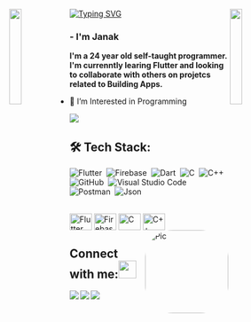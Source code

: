 <img align="left" src="https://user-images.githubusercontent.com/65187002/144930161-2f783401-8d27-4fdf-a2f7-cc0ba32f1f1f.gif" width="21%" style="display:inline;"><img align="right" src="https://user-images.githubusercontent.com/65187002/144930161-2f783401-8d27-4fdf-a2f7-cc0ba32f1f1f.gif" width="21%" style="display:inline;">

[![Typing SVG](https://readme-typing-svg.herokuapp.com?color=0084E7&size=23&lines=Hi+there+👋)](https://git.io/typing-svg)
###  - I'm Janak

<b>I'm a 24 year old self-taught programmer. I'm currenntly learing Flutter and looking to collaborate with others on projetcs related to Building Apps.</b>
- 👀 I’m Interested in Programming

![](https://komarev.com/ghpvc/?username=vishwas-kr&color=lightgrey)

## 🛠️ Tech Stack:
![Flutter](https://img.shields.io/badge/-Flutter-555?style=flat&logo=Flutter&logoColor=5CC3F0)&nbsp;
![Firebase](https://img.shields.io/badge/-Firebase-555?style=flat&logo=Firebase&logoColor=FFBF00)&nbsp;
![Dart](https://img.shields.io/badge/-Dart-555?style=flat&logo=Dart&logoColor=2BB1EE)&nbsp;
![C](https://img.shields.io/badge/-C-555?style=flat&logo=C&logoColor=A8B9CC)&nbsp;
![C++](https://img.shields.io/badge/-C++-555?style=flat&logo=C%2B%2B&logoColor=fff)&nbsp;
![GitHub](https://img.shields.io/badge/-GitHub-555?style=flat&logo=github)&nbsp;
![Visual Studio Code](https://img.shields.io/badge/-Visual%20Studio%20Code-555?style=flat&logo=visual-studio-code&logoColor=007ACC)&nbsp;\
![Postman](https://img.shields.io/badge/-Postman-555?style=flat&logo=Postman&logoColor=FF5F1F)&nbsp;
![Json](https://img.shields.io/badge/-Json-555?style=flat&logo=Json)&nbsp;
<div style="display: inline_block"><br>
    <img align="center" alt="Flutter" height="30" width="40" src="https://cdn.jsdelivr.net/gh/devicons/devicon/icons/flutter/flutter-original.svg">
    <img align="center" alt="Firebase" height="30" width="40" src="https://cdn.jsdelivr.net/gh/devicons/devicon/icons/firebase/firebase-plain.svg">
    <img align="center" alt="C" height="30" width="40" src="https://cdn.jsdelivr.net/gh/devicons/devicon/icons/c/c-original.svg">
    <img align="center" alt="C++" height="30" width="40" src="https://cdn.jsdelivr.net/gh/devicons/devicon/icons/cplusplus/cplusplus-original.svg">
    <img align="right" alt="Pic" height="150" style="border-radius:50px;" src="https://i.imgur.com/RPDLDSg.png">
</div>

## Connect with me:<img src="https://github.com/TheDudeThatCode/TheDudeThatCode/blob/master/Assets/Handshake.gif" height="32px">
<a href="https://www.linkedin.com/in/chandegra-janak-b04b832b4/" target="blank" >
  <img align="left"  src="https://img.shields.io/badge/-Linkedin-555?style=flat&logo=Linkedin" />
  </a>
  <a href="mailto:chandegrajanak6742@gmail.com">
  <img align="left"  src="https://img.shields.io/badge/-Gmail-555?style=flat&logo=Gmail" />
  </a>
  <a href="">
    <img align="left"  src="https://img.shields.io/badge/-Instagram-555?style=flat&logo=Instagram" />
  </a>
  <br>
  <br>

  
<!--
**Janak67/janak67** is a ✨ _special_ ✨ repository because its `README.md` (this file) appears on your GitHub profile.

Here are some ideas to get you started:

- 🔭 I’m currently working on ...
- 🌱 I’m currently learning ...
- 👯 I’m looking to collaborate on ...
- 🤔 I’m looking for help with ...
- 💬 Ask me about ...
- 📫 How to reach me: ...
- 😄 Pronouns: ...
- ⚡ Fun fact: ...
-->
